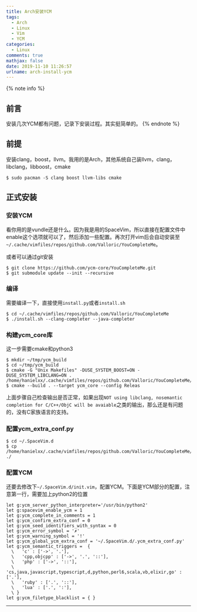 ```yaml
---
title: Arch安装YCM
tags:
  - Arch
  - Linux
  - Vim
  - YCM
categories:
  - Linux
comments: true
mathjax: false
date: 2019-11-10 11:26:57
urlname: arch-install-ycm
---
```


<meta name="referrer" content="no-referrer" />

{% note info %}
## 前言
安装几次YCM都有问题，记录下安装过程。其实挺简单的。
{% endnote %}
<!--more-->

## 前提
安装clang，boost，llvm。我用的是Arch，其他系统自己装llvm，clang，libclang，libboost，cmake

```
$ sudo pacman -S clang boost llvm-libs cmake
```

## 正式安装

### 安装YCM

看你用的是vundle还是什么。因为我是用的SpaceVim，所以直接在配置文件中enable这个选项就可以了，然后添加一些配置。再次打开vim后会自动安装至`~/.cache/vimfiles/repos/github.com/Valloric/YouCompleteMe`。

或者可以通过git安装

```
$ git clone https://github.com/ycm-core/YouCompleteMe.git
$ git submodule update --init --recursive
```

### 编译

需要编译一下，直接使用`install.py`或者`install.sh`

```
$ cd ~/.cache/vimfiles/repos/github.com/Valloric/YouCompleteMe
$ ./install.sh --clang-completer --java-completer
```

### 构建ycm_core库

这一步需要cmake和python3

```
$ mkdir ~/tmp/ycm_build
$ cd ~/tmp/ycm_build
$ cmake -G "Unix Makefiles" -DUSE_SYSTEM_BOOST=ON -DUSE_SYSTEM_LIBCLANG=ON . /home/hanielxx/.cache/vimfiles/repos/github.com/Valloric/YouCompleteMe/third_party/ycmd/cpp
$ cmake --build . --target ycm_core --config Releas
```

上面步骤自己检查输出是否正常，如果出现`NOT using libclang, nosemantic completion for C/C++/ObjC will be avaiable`之类的输出，那么还是有问题的，没有C家族语言的支持。

### 配置ycm_extra_conf.py

```
$ cd ~/.SpaceVim.d
$ cp /home/hanielxx/.cache/vimfiles/repos/github.com/Valloric/YouCompleteMe/third_party/ycmd/examples/.ycm_extra_conf.py ./
```

### 配置YCM
还要去修改下`~/.SpaceVim.d/init.vim`，配置YCM。下面是YCM部分的配置，注意第一行，需要加上python2的位置

```
let g:ycm_server_python_interpreter='/usr/bin/python2'
let g:spacevim_enable_ycm = 1
let g:ycm_complete_in_comments = 1
let g:ycm_confirm_extra_conf = 0
let g:ycm_seed_identifiers_with_syntax = 0
let g:ycm_error_symbol = '✗'
let g:ycm_warning_symbol = '!'
let g:ycm_global_ycm_extra_conf = '~/.SpaceVim.d/.ycm_extra_conf.py'
let g:ycm_semantic_triggers =  {
  \   'c' : ['->', '.'],
  \   'cpp,objcpp' : ['->', '.', '::'],
  \   'php' : ['->', '::'],
  \   'cs,java,javascript,typescript,d,python,perl6,scala,vb,elixir,go' : ['.'],
  \   'ruby' : ['.', '::'],
  \   'lua' : ['.', ':'],
  \ }
let g:ycm_filetype_blacklist = { }
```

---------
